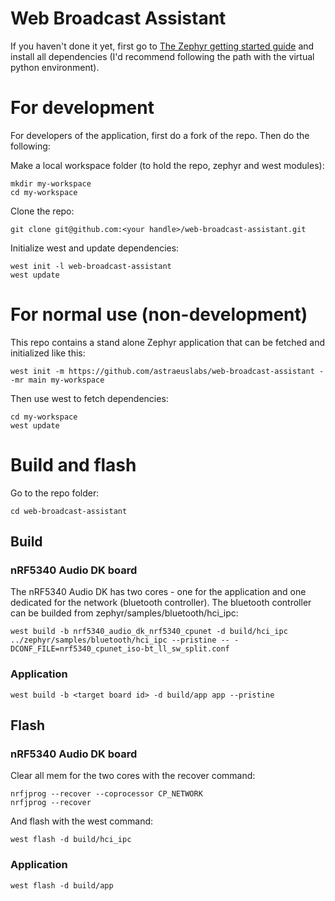 # Web Broadcast Assistant

If you haven't done it yet, first go to [The Zephyr getting started guide](https://docs.zephyrproject.org/latest/develop/getting_started/index.html) and install all dependencies (I'd recommend following the path with the virtual python environment).

# For development
For developers of the application, first do a fork of the repo.  Then do the following:

Make a local workspace folder (to hold the repo, zephyr and west modules):

```
mkdir my-workspace
cd my-workspace
```

Clone the repo:

```
git clone git@github.com:<your handle>/web-broadcast-assistant.git
```

Initialize west and update dependencies:

```
west init -l web-broadcast-assistant
west update
```

# For normal use (non-development)
This repo contains a stand alone Zephyr application that can be fetched and initialized like this:

```
west init -m https://github.com/astraeuslabs/web-broadcast-assistant --mr main my-workspace
```

Then use west to fetch dependencies:

```
cd my-workspace
west update
```

# Build and flash

Go to the repo folder:

```
cd web-broadcast-assistant
```

## Build

### nRF5340 Audio DK board
The nRF5340 Audio DK has two cores - one for the application and one dedicated for the network (bluetooth controller).
The bluetooth controller can be builded from zephyr/samples/bluetooth/hci_ipc:
```
west build -b nrf5340_audio_dk_nrf5340_cpunet -d build/hci_ipc ../zephyr/samples/bluetooth/hci_ipc --pristine -- -DCONF_FILE=nrf5340_cpunet_iso-bt_ll_sw_split.conf
```
### Application
```
west build -b <target board id> -d build/app app --pristine
```

## Flash

### nRF5340 Audio DK board
Clear all mem for the two cores with the recover command:
```
nrfjprog --recover --coprocessor CP_NETWORK
nrfjprog --recover
```
And flash with the west command:
```
west flash -d build/hci_ipc
```
### Application
```
west flash -d build/app
```
